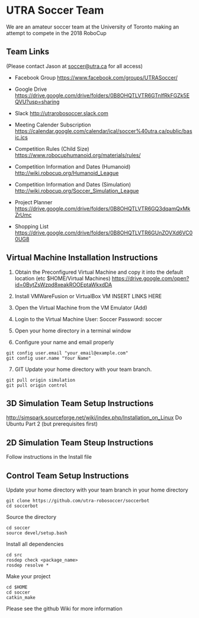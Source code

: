 # UTRA Soccer Team
We are an amateur soccer team at the University of Toronto making an attempt to compete in the 2018 RoboCup

## Team Links
(Please contact Jason at soccer@utra.ca for all access)

- Facebook Group
https://www.facebook.com/groups/UTRASoccer/

- Google Drive
https://drive.google.com/drive/folders/0B8OHQTLVTR6GTnlfRkFGZk5EQVU?usp=sharing

- Slack
http://utrarobosoccer.slack.com

- Meeting Calender Subscription
https://calendar.google.com/calendar/ical/soccer%40utra.ca/public/basic.ics

- Competition Rules (Child Size)
https://www.robocuphumanoid.org/materials/rules/

- Competition Information and Dates (Humanoid)
http://wiki.robocup.org/Humanoid_League


- Competition Information and Dates (Simulation)
http://wiki.robocup.org/Soccer_Simulation_League

- Project Planner
https://drive.google.com/drive/folders/0B8OHQTLVTR6GQ3dqamQxMkZrUmc

- Shopping List
https://drive.google.com/drive/folders/0B8OHQTLVTR6GUnZOVXd6VC00UG8

## Virtual Machine Installation Instructions
1. Obtain the Preconfigured Virtual Machine and copy it into the default location (etc $HOME/Virtual Machines)
https://drive.google.com/open?id=0BytZsWzpd8xeakROOEptaWkxdDA

2. Install VMWareFusion or VirtualBox VM
INSERT LINKS HERE

3. Open the Virtual Machine from the VM Emulator (Add)

4. Login to the Virtual Machine
User: Soccer
Password: soccer

5. Open your home directory in a terminal window

6. Configure your name and email properly
```
git config user.email "your_email@example.com"
git config user.name "Your Name"
```

7. GIT Update your home directory with your team branch.
```
git pull origin simulation
git pull origin control
```

## 3D Simulation Team Setup Instructions
http://simspark.sourceforge.net/wiki/index.php/Installation_on_Linux
Do Ubuntu Part 2 (but prerequisites first)

## 2D Simulation Team Steup Instructions
Follow instructions in the Install file

## Control Team Setup Instructions

Update your home directory with your team branch in your home directory
```
git clone https://github.com/utra-robosoccer/soccerbot
cd soccerbot
```

Source the directory
```
cd soccer
source devel/setup.bash
```

Install all dependencies
```
cd src
rosdep check <package_name>
rosdep resolve *
```

Make your project
```
cd $HOME
cd soccer
catkin_make
```

Please see the github Wiki for more information
